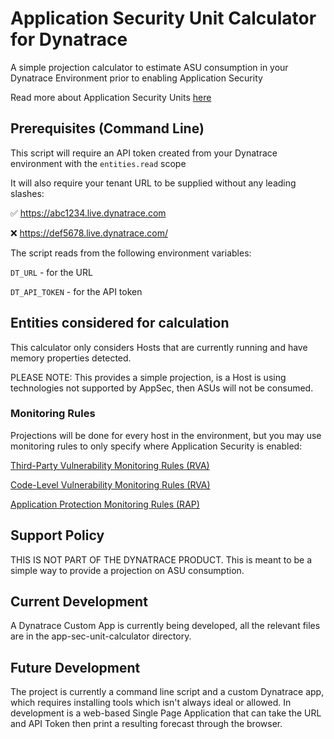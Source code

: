 # Application Security Unit Calculator for Dynatrace
A simple projection calculator to estimate ASU consumption in your Dynatrace Environment prior to enabling Application Security

Read more about Application Security Units [here](https://www.dynatrace.com/support/help/shortlink/application-security-units)
## Prerequisites (Command Line)
This script will require an API token created from your Dynatrace environment with the `entities.read` scope

It will also require your tenant URL to be supplied without any leading slashes:

:white_check_mark: https://abc1234.live.dynatrace.com

:x: https://def5678.live.dynatrace.com/

The script reads from the following environment variables:

`DT_URL` - for the URL

`DT_API_TOKEN` - for the API token

## Entities considered for calculation
This calculator only considers Hosts that are currently running and have memory properties detected. 

PLEASE NOTE: This provides a simple projection, is a Host is using technologies not supported by AppSec, then ASUs will not be consumed.

### Monitoring Rules
Projections will be done for every host in the environment, but you may use monitoring rules to only specify where Application Security is enabled:

[Third-Party Vulnerability Monitoring Rules (RVA)](https://www.dynatrace.com/support/help/shortlink/tpv-monitoring-rules)

[Code-Level Vulnerability Monitoring Rules (RVA)](https://www.dynatrace.com/support/help/shortlink/clv-monitoring-rules)

[Application Protection Monitoring Rules (RAP)](https://www.dynatrace.com/support/help/shortlink/attack-rules)

## Support Policy
THIS IS NOT PART OF THE DYNATRACE PRODUCT. This is meant to be a simple way to provide a projection on ASU consumption.

## Current Development
A Dynatrace Custom App is currently being developed, all the relevant files are in the app-sec-unit-calculator directory.

## Future Development
The project is currently a command line script and a custom Dynatrace app, which requires installing tools which isn't always ideal or allowed. In development is a web-based Single Page Application that can take the URL and API Token then print a resulting forecast through the browser.
